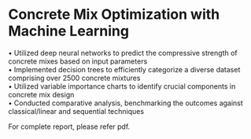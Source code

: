 # Concrete Mix Optimization with Machine Learning

• Utilized deep neural networks to predict the compressive strength of concrete mixes based on input parameters \
• Implemented decision trees to efficiently categorize a diverse dataset comprising over 2500 concrete mixtures \
• Utilized variable importance charts to identify crucial components in concrete mix design \
• Conducted comparative analysis, benchmarking the outcomes against classical/linear and sequential techniques

For complete report, please refer pdf.
